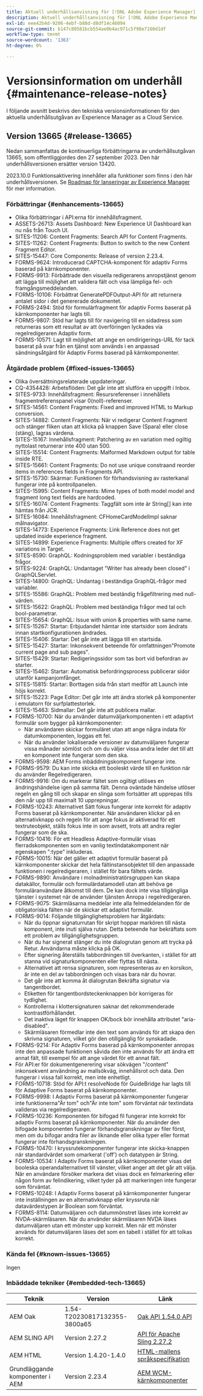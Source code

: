 ```yaml
---
title: Aktuell underhållsanvisning för [!DNL Adobe Experience Manager] as a Cloud Service.
description: Aktuell underhållsanvisning för [!DNL Adobe Experience Manager] as a Cloud Service.
exl-id: eee42b4d-9206-4ebf-b88d-d8df14c46094
source-git-commit: b147c80581bcb554ae0b4ac971c5f98e7160d1df
workflow-type: tm+mt
source-wordcount: '1363'
ht-degree: 0%

---
```


# Versionsinformation om underhåll {#maintenance-release-notes}

I följande avsnitt beskrivs den tekniska versionsinformationen för den aktuella underhållsutgåvan av Experience Manager as a Cloud Service.

## Version 13665 {#release-13665}

Nedan sammanfattas de kontinuerliga förbättringarna av underhållsutgåvan 13665, som offentliggjordes den 27 september 2023. Den här underhållsversionen ersätter version 13420.

2023.10.0 Funktionsaktivering innehåller alla funktioner som finns i den här underhållsversionen. Se [Roadmap för lanseringar av Experience Manager](https://experienceleague.adobe.com/docs/experience-manager-release-information/aem-release-updates/update-releases-roadmap.html) för mer information.

### Förbättringar {#enhancements-13665}

* Olika förbättringar i API:erna för innehållsfragment.
* ASSETS-26713: Assets Dashboard: New Experience UI Dashboard kan nu nås från Touch UI.
* SITES-11206: Content Fragments: Search API for Content Fragments.
* SITES-11262: Content Fragments: Button to switch to the new Content Fragment Editor.
* SITES-15447: Core Components: Release of version 2.23.4.
* FORMS-9624: Introducerad CAPTCHA-komponent för adaptiv Forms baserad på kärnkomponenter.
* FORMS-9913: Förbättrade den visuella redigerarens anropstjänst genom att lägga till möjlighet att validera fält och visa lämpliga fel- och framgångsmeddelanden.
* FORMS-10106: Förbättrat GeneratePDFOutput-API för att returnera antalet sidor i det genererade dokumentet.
* FORMS-2494: Stöd för formulärfragment för adaptiv Forms baserat på kärnkomponenter har lagts till.
* FORMS-9807: Stöd har lagts till för navigering till en sidadress som returneras som ett resultat av att överföringen lyckades via regelredigeraren Adaptiv form.
* FORMS-10571: Lagt till möjlighet att ange en omdirigerings-URL för tack baserat på svar från en tjänst som används i en anpassad sändningsåtgärd för Adaptiv Forms baserad på kärnkomponenter.

### Åtgärdade problem {#fixed-issues-13665}

* Olika översättningsrelaterade uppdateringar.
* CQ-4354428: Arbetsflöden: Det går inte att slutföra en uppgift i Inbox.
* SITES-9733: Innehållsfragment: Resursreferenser i innehållets fragmentreferenspanel visar 0(noll)-referenser.
* SITES-14561: Content Fragments: Fixed and improved HTML to Markup conversion.
* SITES-14882: Content Fragments: När vi redigerar Content Fragment och stänger fliken utan att klicka på knappen Save (Spara) eller close (stäng), lagras värdena.
* SITES-15167: Innehållsfragment: Patchering av en variation med ogiltig nyttolast returnerar inte 400 utan 500.
* SITES-15514: Content Fragments: Malformed Markdown output for table inside RTE.
* SITES-15661: Content Fragments: Do not use unique constraand reorder items in references fields in Fragments API.
* SITES-15730: Skärmar: Funktionen för förhandsvisning av rasterkanal fungerar inte på kontrollpanelen.
* SITES-15995: Content Fragments: Mime types of both model model and fragment long text fields are hardcoded.
* SITES-16074: Content Fragments: Taggfält som inte är String[] kan inte hämtas från JCR.
* SITES-16084: Innehållsfragment: CFHomeCardModelImpl saknar målnavigator.
* SITES-14773: Experience Fragments: Link Reference does not get updated inside experience fragment.
* SITES-14899: Experience Fragments: Multiple offers created for XF variations in Target.
* SITES-8590: GraphQL: Kodningsproblem med variabler i beständiga frågor.
* SITES-9224: GraphQL: Undantaget &quot;Writer has already been closed&quot; i GraphQLServlet.
* SITES-14800: GraphQL: Undantag i beständiga GraphQL-frågor med variabler.
* SITES-15586: GraphQL: Problem med beständig frågefiltrering med null-värden.
* SITES-15622: GraphQL: Problem med beständiga frågor med tal och bool-parametrar.
* SITES-15654: GraphQL: Issue with union &amp; properties with same name.
* SITES-15267: Startar: Erbjudandet hämtar inte startsidor som ändrats innan startkonfigurationen ändrades.
* SITES-15406: Startar: Det går inte att lägga till en startsida.
* SITES-15427: Startar: Inkonsekvent beteende för omfattningen&quot;Promote current page and sub pages&quot;.
* SITES-15429: Startar: Redigeringssidor som tas bort vid befordran av starter.
* SITES-15462: Startar: Automatisk befordringsprocess publicerar sidor utanför kampanjomfånget.
* SITES-15815: Startar: Borttagen sida från start medför att Launch inte höjs korrekt.
* SITES-15223: Page Editor: Det går inte att ändra storlek på komponenter i emulatorn för surfplattestorlek.
* SITES-15463: Sidmallar: Det går inte att publicera mallar.
* FORMS-10700: När du använder datumväljarkomponenten i ett adaptivt formulär som bygger på kärnkomponenter:
   * När användaren skickar formuläret utan att ange några indata för datumkomponenten, loggas ett fel.
   * När du använder lokaliserade versioner av datumväljaren fungerar vissa månader sömlöst och om du väljer vissa andra leder det till att en komponent inte fungerar som den ska.
* FORMS-9598: AEM Forms inbäddningskomponent fungerar inte.
* FORMS-9579: Du kan inte skicka ett booleskt värde till en funktion när du använder Regelredigeraren.
* FORMS-9916: Om du markerar fältet som ogiltigt utlöses en ändringshändelse igen på samma fält. Denna oväntade händelse utlöser regeln en gång till och skapar en slinga som fortsätter att upprepas tills den når upp till maximalt 10 upprepningar.
* FORMS-10243: Alternativet Sätt fokus fungerar inte korrekt för adaptiv Forms baserat på kärnkomponenter. När användaren klickar på en alternativknapp och regeln för att ange fokus är aktiverad för ett textruteobjekt, ställs fokus inte in som avsett, trots att andra regler fungerar som de ska.
* FORMS-10416: För ett Headless Adaptive-formulär visas flerradskomponenten som en vanlig textindatakomponent när egenskapen &quot;:type&quot; inkluderas.
* FORMS-10015: När det gäller ett adaptivt formulär baserat på kärnkomponenter skickar det hela fältinstansobjektet till den anpassade funktionen i regelredigeraren, i stället för bara fältets värde.
* FORMS-9890: Användare i molnadministratörsgruppen kan skapa datakällor, formulär och formulärdatamodell utan att behöva ge formuläranvändare åtkomst till dem. De kan dock inte visa tillgängliga tjänster i systemet när de använder tjänsten Anropa i regelredigeraren.
* FORMS-9075: Skärmläsarna meddelar inte alla felmeddelanden för de obligatoriska fälten när de skickar ett adaptivt formulär.
* FORMS-9014: Följande tillgänglighetsproblem har åtgärdats:
   * När du öppnar signaturrutan för skript hoppar markören till nästa komponent, inte inuti själva rutan. Detta beteende har bekräftats som ett problem av tillgänglighetsgruppen.
   * När du har signerat stänger du inte dialogrutan genom att trycka på Retur. Användarna måste klicka på OK.
   * Efter signering återställs tabbordningen till överkanten, i stället för att stanna vid signaturkomponenten eller flyttas till nästa.
   * Alternativet att rensa signaturen, som representeras av en korsikon, är inte en del av tabbordningen och visas bara när du hovrar.
   * Det går inte att komma åt dialogrutan Bekräfta signatur via tangentbordet.
   * Etiketten för tangentbordsteckenknappen bör korrigeras för tydlighet.
   * Kontrollerna i klottersignaturen saknar det rekommenderade kontrastförhållandet.
   * Det inaktiva läget för knappen OK/bock bör innehålla attributet &quot;aria-disabled&quot;.
   * Skärmläsaren förmedlar inte den text som används för att skapa den skrivna signaturen, vilket gör den otillgänglig för synskadade.
* FORMS-9214: För Adaptiv Forms baserad på kärnkomponenter anropas inte den anpassade funktionen såvida den inte används för att ändra ett annat fält, till exempel för att ange värdet för ett annat fält.
* För API:er för dokumentgenerering visar sökvägen &quot;/content&quot; inkonsekvent användning av mallsökväg, innehållsrot och data. Den fungerar i vissa fall korrekt, men inte enhetligt.
* FORMS-10718: Stöd för API:t resolveNode för GuideBridge har lagts till för Adaptive Forms baserat på kärnkomponenter.
* FORMS-9998: I Adaptiv Forms baserat på kärnkomponenter fungerar inte funktionerna&quot;Är tom&quot; och&quot;Är inte tom&quot; som förväntat när textindata valideras via regelredigeraren.
* FORMS-10236: Komponenten för bifogad fil fungerar inte korrekt för adaptiv Forms baserat på kärnkomponenter. När du använder den bifogade komponenten fungerar förhandsgranskningar av filer först, men om du bifogar andra filer av liknande eller olika typer eller format fungerar inte förhandsgranskningen.
* FORMS-10470: I kryssrutekomponenter fungerar inte skicka-knappen när standardvärdet som omarkerat (&#39;off&#39;) och datatypen är String.
* FORMS-10534: I Adaptiv Forms baserat på kärnkomponenter visas det booleska operandalternativet till vänster, vilket anger att det går att välja. När en användare försöker markera det visas dock en felmarkering eller någon form av felindikering, vilket tyder på att markeringen inte fungerar som förväntat.
* FORMS-10248: I Adaptiv Forms baserat på kärnkomponenter fungerar inte inställningen av en alternativknapp eller kryssruta när datavärdestypen är Boolean som förväntat.
* FORMS-8114: Datumväljaren och datummönstret läses inte korrekt av NVDA-skärmläsaren. När du använder skärmläsaren NVDA läses datumväljaren utan ett mönster upp korrekt. Men när ett mönster används för datumväljaren läses det som en tabell i stället för att tolkas korrekt.







### Kända fel {#known-issues-13665}

Ingen

### Inbäddade tekniker {#embedded-tech-13665}

| Teknik | Version | Länk |
|---|---|---|
| AEM Oak | 1.54-T20230817132355-3800a65 | [Oak API 1.54.0 API](https://www.javadoc.io/doc/org.apache.jackrabbit/oak-api/1.54.0/index.html) |
| AEM SLING API | Version 2.27.2 | [API för Apache Sling 2.27.2](https://www.javadoc.io/doc/org.apache.sling/org.apache.sling.api/latest/index.html) |
| AEM HTML | Version 1.4.20-1.4.0 | [HTML-mallens språkspecifikation](https://github.com/adobe/htl-spec) |
| Grundläggande komponenter i AEM | Version 2.23.4 | [AEM WCM-kärnkomponenter](https://github.com/adobe/aem-core-wcm-components) |
